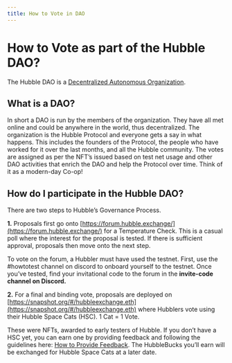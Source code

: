 ```yaml
---
title: How to Vote in DAO
---
```


# How to Vote as part of the Hubble DAO?

The Hubble DAO is a [Decentralized Autonomous Organization](https://en.wikipedia.org/wiki/Decentralized_autonomous_organization). 

## What is a DAO?

In short a DAO is run by the members of the organization. They have all met online and could be anywhere in the world, thus decentralized. The organization is the Hubble Protocol and everyone gets a say in what happens. This includes the founders of the Protocol, the people who have worked for it over the last months, and all the Hubble community. The votes are assigned as per the NFT’s issued based on test net usage and other DAO activities that enrich the DAO and help the Protocol over time. Think of it as a modern-day Co-op!

## How do I participate in the Hubble DAO?

There are two steps to Hubble’s Governance Process. 


**1.** Proposals first go onto [https://forum.hubble.exchange/](https://forum.hubble.exchange/) for a Temperature Check. This is a casual poll where the interest for the proposal is tested. If there is sufficient approval, proposals then move onto the next step. 

To vote on the forum, a Hubbler must have used the testnet. First, use the #howtotest channel on discord to onboard yourself to the testnet. Once you’ve tested, find your invitational code to the forum in the **invite-code channel on Discord.** 


**2.** For a final and binding vote, proposals are deployed on [https://snapshot.org/#/hubbleexchange.eth](https://snapshot.org/#/hubbleexchange.eth) where Hubblers vote using their Hubble Space Cats (HSC). 1 Cat = 1 Vote.

These were NFTs, awarded to early testers of Hubble. If you don’t have a HSC yet, you can earn one by providing feedback and following the guidelines here: [How to Provide Feedback](/faq-governance/how-to-give-feedback). The HubbleBucks you’ll earn will be exchanged for Hubble Space Cats at a later date.

